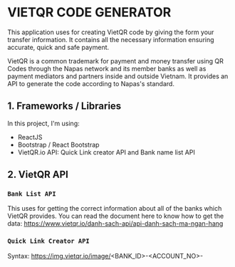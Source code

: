 # VIETQR CODE GENERATOR

This application uses for creating VietQR code by giving the form your transfer information. It contains all the necessary information ensuring accurate, quick and safe payment. 

VietQR is a common trademark for payment and money transfer using QR Codes through the Napas network and its member banks as well as payment mediators and partners inside and outside Vietnam. It provides an API to generate the code according to Napas's standard.

## 1. Frameworks / Libraries

In this project, I'm using:

- ReactJS
- Bootstrap / React Bootstrap
- VietQR.io API: Quick Link creator API and Bank name list API
 
## 2. VietQR API

### `Bank List API`

This uses for getting the correct information about all of the banks which VietQR provides. You can read the document here to know how to get the data: https://www.vietqr.io/danh-sach-api/api-danh-sach-ma-ngan-hang

### `Quick Link Creator API`
Syntax: https://img.vietqr.io/image/<BANK_ID>-<ACCOUNT_NO>-<TEMPLATE>.png?amount=<AMOUNT>&addInfo=<DESCRIPTION>&accountName=<ACCOUNT_NAME> 
- Bank_ID: Bank's short name or BIN Code (can get these information by using Bank List API).
- Account_No: Account number of the receiver.
- Template: The presentation form of the image file containing the QR Code.
- Amount: Transfer amount.
- Description: Transfer description.
- Account_name: Account name of the receiver.

For details please read here: https://www.vietqr.io/danh-sach-api/link-tao-ma-nhanh
  
Background image by <a href="https://unsplash.com/@orwhat?utm_source=unsplash&utm_medium=referral&utm_content=creditCopyText">Richard Horvath</a> on <a href="https://unsplash.com/s/photos/pink-and-blue?utm_source=unsplash&utm_medium=referral&utm_content=creditCopyText">Unsplash</a>
